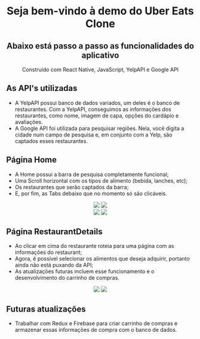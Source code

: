 <h1 align="center">Seja bem-vindo à demo do Uber Eats Clone</h1>
<h2 align="center">Abaixo está passo a passo as funcionalidades do aplicativo</h2>
<p align="center">Construído com React Native, JavaScript, YelpAPI e Google API</p>

## As API's utilizadas
- A YelpAPI possui banco de dados variados, um deles é o banco de restaurantes. Com a YelpAPI, conseguimos as informações dos restaurantes, como nome, imagem de capa, opções do cardápio e avaliações. 
- A Google API foi utilizada para pesquisar regiões. Nela, você digita a cidade num campo de pesquisa e, em conjunto com a Yelp, são captados esses restaurantes.

## Página Home
- A Home possui a barra de pesquisa completamente funcional;
- Uma Scroll horizontal com os tipos de alimento (bebida, lanches, etc);
- Os restaurantes que serão captados da barra;
- E, por fim, as Tabs debaixo que no momento só são clicáveis.

<div display="flex" align="center" width="500px">
    <img src="/design/EHome.png"/>
    <img src="/design/EPesquisa.png"/>
</div>

<div display="flex" align="center">
    <img src="/design/ELosAngeles.png"/>
    <img src="/design/EHollywood.png"/>
</div>

## Página RestaurantDetails
- Ao clicar em cima do restaurante roteia para uma página com as informações do restaurant;
- Agora, é possível selecionar os alimentos que deseja adquirir, portanto ainda não está puxando da API;
- As atualizações futuras incluem esse funcionamento e o desenvolvimento do carrinho de compras.

<div display="flex" align="center">
    <img src="/design/EHollyAbout.png"/>
    <img src="/design/EAboutSelected.png"/>
</div>

## Futuras atualizações
- Trabalhar com Redux e Firebase para criar carrinho de compras e armazenar essas informações de compra com o banco de dados.